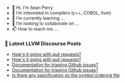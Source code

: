 - 👋 Hi, I’m Sean Perry
- 👀 I’m interested in compilers (c++, COBOL, llvm)
- 🌱 I’m currently learning ...
- 💞️ I’m looking to collaborate on ...
- 📫 How to reach me ...

<!---
s66perry/s66perry is a ✨ special ✨ repository because its `README.md` (this file) appears on your GitHub profile.
You can click the Preview link to take a look at your changes.
--->
### 📕 Latest LLVM Discourse Posts

<!-- DISCOURSE-LLVM:START -->
- [How&#39;s it going with pull requests?](https://discourse.llvm.org/t/hows-it-going-with-pull-requests/73467?page=2#post_22)
- [How&#39;s it going with pull requests?](https://discourse.llvm.org/t/hows-it-going-with-pull-requests/73467?page=2#post_21)
- [Documentation for triaging Github issues?](https://discourse.llvm.org/t/documentation-for-triaging-github-issues/73487#post_4)
- [Documentation for triaging Github issues?](https://discourse.llvm.org/t/documentation-for-triaging-github-issues/73487#post_3)
- [Is there any specification on the symbol ordering file](https://discourse.llvm.org/t/is-there-any-specification-on-the-symbol-ordering-file/1184#post_3)
<!-- DISCOURSE-LLVM:END -->
